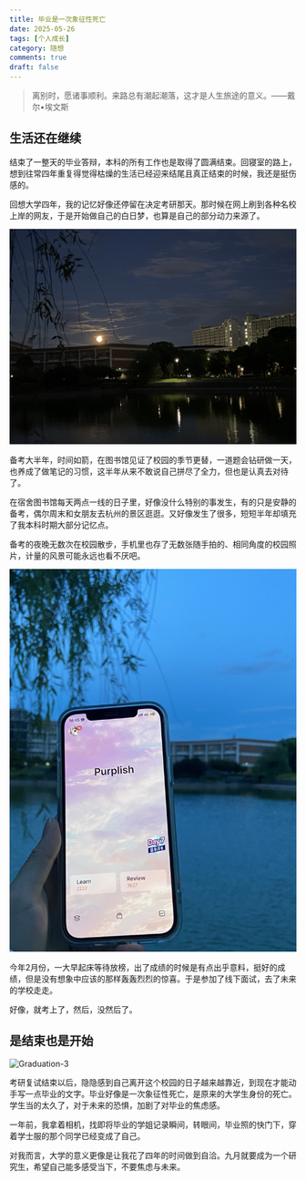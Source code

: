 ```yaml
---
title: 毕业是一次象征性死亡
date: 2025-05-26
tags: [个人成长]
category: 随想
comments: true
draft: false
---
```


> 离别时，愿诸事顺利。来路总有潮起潮落，这才是人生旅途的意义。——戴尔•埃文斯

## 生活还在继续

结束了一整天的毕业答辩，本科的所有工作也是取得了圆满结束。回寝室的路上，想到往常四年重复得觉得枯燥的生活已经迎来结尾且真正结束的时候，我还是挺伤感的。

回想大学四年，我的记忆好像还停留在决定考研那天。那时候在网上刷到各种名校上岸的网友，于是开始做自己的白日梦，也算是自己的部分动力来源了。

![Graduation-1](images\Graduation-1.jpeg)

备考大半年，时间如箭，在图书馆见证了校园的季节更替，一道题会钻研做一天，也养成了做笔记的习惯，这半年从来不敢说自己拼尽了全力，但也是认真去对待了。

在宿舍图书馆每天两点一线的日子里，好像没什么特别的事发生，有的只是安静的备考，偶尔周末和女朋友去杭州的景区逛逛。又好像发生了很多，短短半年却填充了我本科时期大部分记忆点。

备考的夜晚无数次在校园散步，手机里也存了无数张随手拍的、相同角度的校园照片，计量的风景可能永远也看不厌吧。

![Graduation-2](images\Graduation-2.jpeg)

今年2月份，一大早起床等待放榜，出了成绩的时候是有点出乎意料，挺好的成绩，但是没有想象中应该的那样轰轰烈烈的惊喜。于是参加了线下面试，去了未来的学校走走。

好像，就考上了，然后，没然后了。

## 是结束也是开始

![Graduation-3](images\Graduation-3.jpeg)

考研复试结束以后，隐隐感到自己离开这个校园的日子越来越靠近，到现在才能动手写一点毕业的文字。毕业好像是一次象征性死亡，是原来的大学生身份的死亡。学生当的太久了，对于未来的恐惧，加剧了对毕业的焦虑感。

一年前，我拿着相机，找即将毕业的学姐记录瞬间，转眼间，毕业照的快门下，穿着学士服的那个同学已经变成了自己。

对我而言，大学的意义更像是让我花了四年的时间做到自洽。九月就要成为一个研究生，希望自己能多感受当下，不要焦虑与未来。
